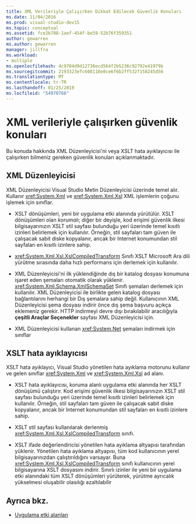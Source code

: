 ```yaml
---
title: XML Verileriyle Çalışırken Dikkat Edilecek Güvenlik Konuları
ms.date: 11/04/2016
ms.prod: visual-studio-dev15
ms.topic: conceptual
ms.assetid: fce2b708-1aef-454f-be59-52b76f359351
author: gewarren
ms.author: gewarren
manager: jillfra
ms.workload:
- multiple
ms.openlocfilehash: 4c9704d9d12736ecd564f2b5236c92792e41979b
ms.sourcegitcommit: 2193323efc608118e0ce6f6b2ff532f158245d56
ms.translationtype: MT
ms.contentlocale: tr-TR
ms.lasthandoff: 01/25/2019
ms.locfileid: "54970766"
---
```

# <a name="security-considerations-when-working-with-xml-data"></a>XML verileriyle çalışırken güvenlik konuları

Bu konuda hakkında XML Düzenleyicisi'ni veya XSLT hata ayıklayıcısı ile çalışırken bilmeniz gereken güvenlik konuları açıklanmaktadır.

## <a name="xml-editor"></a>XML Düzenleyicisi

 XML Düzenleyicisi Visual Studio Metin Düzenleyicisi üzerinde temel alır. Kullanır <xref:System.Xml> ve <xref:System.Xml.Xsl> XML işlemlerin çoğunu işlemek için sınıflar.

-   XSLT dönüşümleri, yeni bir uygulama etki alanında yürütülür. XSLT dönüşümleri olan *korumalı*; diğer bir deyişle, kod erişimi güvenlik ilkesi bilgisayarınızın XSLT stil sayfası bulunduğu yeri üzerinde temel kısıtlı izinleri belirlemek için kullanılır. Örneğin, stil sayfaları tam güven ile çalışacak sabit diske kopyalanır, ancak bir Internet konumundan stil sayfaları en kısıtlı izinlere sahip.

-   <xref:System.Xml.Xsl.XslCompiledTransform> Sınıfı XSLT Microsoft Ara dili yürütme sırasında daha hızlı performans için derlemek için kullanılır.

-   XML Düzenleyicisi'ni ilk yüklendiğinde dış bir katalog dosyası konumuna işaret eden şemaları otomatik olarak yüklenir. <xref:System.Xml.Schema.XmlSchemaSet> Sınıfı şemaları derlemek için kullanılır. XML Düzenleyicisi ile birlikte gelen katalog dosyası bağlantılarını herhangi bir Dış şemalara sahip değil. Kullanıcının XML Düzenleyicisi şema dosyası indirir önce dış şema başvuru açıkça eklemeniz gerekir. HTTP indirmeyi devre dışı bırakılabilir aracılığıyla **çeşitli Araçlar Seçenekler** sayfası XML Düzenleyicisi için.

-   XML Düzenleyicisi kullanan <xref:System.Net> şemaları indirmek için sınıflar

## <a name="xslt-debugger"></a>XSLT hata ayıklayıcısı

 XSLT hata ayıklayıcı, Visual Studio yönetilen hata ayıklama motorunu kullanır ve gelen sınıflar <xref:System.Xml> ve <xref:System.Xml.Xsl> ad alanı.

-   XSLT hata ayıklayıcısı, koruma alanlı uygulama etki alanında her XSLT dönüşümü çalıştırır. Kod erişimi güvenlik ilkesi bilgisayarınızın XSLT stil sayfası bulunduğu yeri üzerinde temel kısıtlı izinleri belirlemek için kullanılır. Örneğin, stil sayfaları tam güven ile çalışacak sabit diske kopyalanır, ancak bir Internet konumundan stil sayfaları en kısıtlı izinlere sahip.

-   XSLT stil sayfası kullanılarak derlenmiş <xref:System.Xml.Xsl.XslCompiledTransform> sınıfı.

-   XSLT ifade değerlendiricisi yönetilen hata ayıklama altyapısı tarafından yüklenir. Yönetilen hata ayıklama altyapısı, tüm kod kullanıcının yerel bilgisayarınızdan çalıştırıldığını varsayar. Buna <xref:System.Xml.Xsl.XslCompiledTransform> sınıfı kullanıcının yerel bilgisayarına XSLT dosyasını indirir. Sınırlı izinler ile yeni bir uygulama etki alanındaki tüm XSLT dönüşümleri yürüterek, yürütme ayrıcalık yükselmesi oluşabilir olasılığı azaltılabilir

## <a name="see-also"></a>Ayrıca bkz.

- [Uygulama etki alanları](/dotnet/framework/app-domains/application-domains)